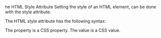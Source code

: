 he HTML Style Attribute
Setting the style of an HTML element, can be done with the style attribute.

The HTML style attribute has the following syntax:

<tagname style="property:value;">
The property is a CSS property. The value is a CSS value.

